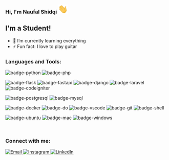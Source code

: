 ### Hi, I'm Naufal Shidqi <img src="https://raw.githubusercontent.com/ABSphreak/ABSphreak/master/gifs/Hi.gif" width="30">

## I'm a Student!

- 🌱 I’m currently learning everything
- ⚡ Fun fact: I love to play guitar

<!-- ![My card name](https://cardivo.vercel.app/api?name=Naufal%20Shidqi&description=I%20have%20the%20ability%20to%20learn%20and%20adapt%20quickly%20and%20I%20love%20to%20take%20on%20challenges%20on%20and%20solving%20technical%20problems%20that%20can%20help%20me%20to%20improve%20myself%20to%20be%20better.%20I%20also%20have%20a%20great%20interest%20in%20the%20teamwork-based%20activity,%20and%20responsible%20for%20handling%20the%20technical%20tasks%20assigned%20to%20me.%20Most%20of%20what%20I%20do%20is%20build,%20develop,%20test%20web%20applications%20and%20web%20services.&image=https://avatars.githubusercontent.com/u/32919604&backgroundColor=%231d1f28&pattern=brickWall&colorPattern=%23EFF4F6&opacity=0.05&fontColor=%23eff4f6)

**Founder at** [indoit](https://indoit.net)

<details>
  <summary>Show more</summary> -->

<!-- <img src="https://github-readme-stats.vercel.app/api?username=echobots&show_icons=true&hide_border=true" /> -->

### Languages and Tools:

![badge-python](https://img.shields.io/badge/python-f6c819?style=for-the-badge&logo=python&logoColor=white&labelColor=21223e)
![badge-php](https://img.shields.io/badge/php-f6c819?style=for-the-badge&logo=php&logoColor=white&labelColor=21223e)

![badge-flask](https://img.shields.io/badge/flask-f6c819?style=for-the-badge&logo=flask&logoColor=white&labelColor=21223e)
![badge-fastapi](https://img.shields.io/badge/fastapi-f6c819?style=for-the-badge&logo=fastapi&logoColor=white&labelColor=21223e)
![badge-django](https://img.shields.io/badge/django-f6c819?style=for-the-badge&logo=django&logoColor=white&labelColor=21223e)
![badge-laravel](https://img.shields.io/badge/laravel-f6c819?style=for-the-badge&logo=laravel&logoColor=white&labelColor=21223e)
![badge-codeigniter](https://img.shields.io/badge/codeigniter-f6c819?style=for-the-badge&logo=codeigniter&logoColor=white&labelColor=21223e)

![badge-postgresql](https://img.shields.io/badge/postgresql-f6c819?style=for-the-badge&logo=postgresql&logoColor=white&labelColor=21223e)
![badge-mysql](https://img.shields.io/badge/mysql-f6c819?style=for-the-badge&logo=mysql&logoColor=white&labelColor=21223e)

![badge-docker](https://img.shields.io/badge/docker-f6c819?style=for-the-badge&logo=docker&logoColor=white&labelColor=21223e)
![badge-do](https://img.shields.io/badge/digitalocean-f6c819?style=for-the-badge&logo=digitalocean&logoColor=white&labelColor=21223e)
![badge-vscode](https://img.shields.io/badge/vscode-f6c819?style=for-the-badge&logo=visual-studio-code&logoColor=white&labelColor=21223e)
![badge-git](https://img.shields.io/badge/git-f6c819?style=for-the-badge&logo=git&logoColor=white&labelColor=21223e)
![badge-shell](https://img.shields.io/badge/zsh-f6c819?style=for-the-badge&logo=gnu-bash&logoColor=white&labelColor=21223e)

![badge-ubuntu](https://img.shields.io/badge/ubuntu-f6c819?style=for-the-badge&logo=ubuntu&logoColor=white&labelColor=21223e)
![badge-mac](https://img.shields.io/badge/mac-f6c819?style=for-the-badge&logo=apple&logoColor=white&labelColor=21223e)
![badge-windows](https://img.shields.io/badge/windows-f6c819?style=for-the-badge&logo=windows&logoColor=white&labelColor=21223e)

<br />

### Connect with me:

<div>
  <a href="mailto:naufalshidqi.fal@gmail.com" target="_blank">
    <img src="https://img.shields.io/badge/-Gmail-c14438?style=for-the-badge&logo=Gmail&logoColor=white" alt="Email" />
  </a>
  <a href="https://instagram.com/andbukanad" target="_blank">
    <img src="https://img.shields.io/badge/-Instagram-e4405f?style=for-the-badge&logo=instagram&logoColor=white" alt="Instagram" />
  </a>
  <a href="[https://linkedin.com/in/akhmad-alwan-rabbani-b75467205](https://www.linkedin.com/in/m-naufal-shidqi/)" target="_blank">
    <img src="https://img.shields.io/badge/LinkedIn-%230077B5.svg?&style=for-the-badge&logo=linkedin&logoColor=white" alt="LinkedIn" />
  </a>
</div>
<!-- [<img align="left" alt="YouTube" width="22px" src="https://cdn.jsdelivr.net/npm/simple-icons@v3/icons/youtube.svg" />][youtube]
[<img align="left" alt="Instagram" width="22px" src="https://cdn.jsdelivr.net/npm/simple-icons@v3/icons/instagram.svg" />][instagram] -->

<br />
<br />

<!-- ---

## &#x1f4c8; My GitHub Stats

<img align="left" src="https://github-readme-stats.vercel.app/api/top-langs/?username=echobots&show_icons=true&hide_border=true&hide=html,css,javascript,shell" /> -->

[youtube]: https://youtube.com/echobots
[instagram]: https://instagram.com/andbukanad
